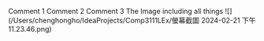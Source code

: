 Comment 1
Comment 2
Comment 3
The Image including all things
![](/Users/chenghongho/IdeaProjects/Comp3111LEx/螢幕截圖 2024-02-21 下午11.23.46.png)

